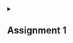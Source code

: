 <details> <summary><h2>

Assignment 1 
</h2></summary>
- Describe in a brief situations in health care that demonstrates the discrepancy between WANTS and INSUFFICIENT RESOURCES and how a physician/health professional could help with it (to be posted in e-studijas). 

**Title:**
**Situation: discrepancy between wants and insufficient resources in healthcare**

Community size can range from as extensive as a continent to as limited as a rural settlement in dire need of a specialized medical facility, exemplified by a Lyme's disease treatment and prevention centre. In this specific case, the community exhibits a pronounced prevalence of Lyme disease, obliging its residents to embark on lengthy journeys to access requisite medical interventions. The primary aspiration in this context is the establishment of a local Lyme's disease treatment centre, catering to the distinct needs of this diminutive community, while ensuring convenience, timeliness, and the delivery of high-caliber healthcare.

Nonetheless, the available resources, encompassing financial provisions and the necessary personnel, remain inadequate to initiate and sustain a fully-fledged Lyme disease treatment centre. The community grapples with a dearth of essential funding, specialized medical apparatus, and a proficient workforce necessary for the seamless operation of such an institution. This disjunction between the community's desires and the available resources thus becomes conspicuous.

Nonetheless, numerous avenues exist through which a physician or healthcare professional may contribute:

1. Needs Appraisal: Healthcare professionals, particularly physicians, can assume a pivotal role in evaluating the healthcare prerequisites of the populace and the local community. Collaboratively, they can liaise with the community to ascertain the specific requisites for Lyme disease treatment, including the quantification of patients, the categories of treatments essential, and any region-specific challenges that may be prevalent.

2. Advocacy: Physicians can champion the requisites of the community by liaising with local healthcare authorities, governmental bodies, business entities, and non-profit organizations. Through the illumination of the exigency of the circumstances, buttressed by authentic patient narratives, they can engender augmented backing for financial support and resource provisioning.

3. Telemedicine and Outreach Clinics: Healthcare professionals can convene telemedicine consultations, affording patients expert counsel and guidance without necessitating an extensive infrastructural backdrop. Regular outreach clinics can be instituted within the community to administer designated treatments, screenings, and post-treatment care in proximity to patients' residences.

4. Research and Grants: Healthcare professionals can engage in scholarly research and engage in collaborative ventures with academic institutions to solicit grants and funding opportunities conducive to the establishment of the Lyme disease treatment centre. Such research not only contributes to the scholarly domain but also serves to deepen comprehension of the unique healthcare challenges encountered within the community.

5. Education and Training: Healthcare professionals can extend support to local healthcare practitioners by offering instruction and guidance in Lyme disease care, thereby ameliorating the proficiency deficit until more specialized personnel are integrated into the workforce.

6. Community Involvement: Physicians can actively engage with the community through health education initiatives and preventive programs to mitigate disease transmission and prevalence.

7. Public Awareness Campaigns: Healthcare professionals, in concert with pertinent authorities, can instigate and partake in public awareness campaigns, fostering both public and private sector patronage for the establishment of the Lyme disease treatment centre.

In sum, while the incongruity between healthcare desires and available resources presents a formidable challenge, healthcare professionals are poised to play a seminal role in bridging this gap through advocacy, innovative stratagems, and collaborative endeavors with diverse stakeholders, thereby enhancing healthcare accessibility and ameliorating health outcomes for the community.

- In class Assignment 2 > on 30th October -read Ethics, Chapter 3 (online estudijas).

</details>
